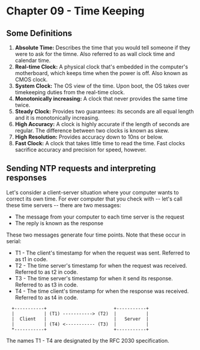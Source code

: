 # Chapter 09 - Time Keeping

## Some Definitions

1. **Absolute Time:** Describes the time that you would tell someone if they were to ask for the timne. Also referred to as wall clock time and calendar time.
2. **Real-time Clock:** A physical clock that's embedded in the computer's motherboard, which keeps time when the power is off. Also known as CMOS clock.
3. **System Clock:** The OS view of the time. Upon boot, the OS takes over timekeeping duties from the real-time clock.
4. **Monotonically increasing:** A clock that never provides the same time twice.
5. **Steady Clock:** Provides two guarantees: its seconds are all equal length and it is monotonically increasing.
6. **High Accuracy:** A clock is highly accurate if the length of seconds are regular. The difference between two clocks is known as skew.
7. **High Resolution:** Provides accuracy down to 10ns or below.
8. **Fast Clock:** A clock that takes little time to read the time. Fast clocks sacrifice accuracy and precision for speed, however.

## Sending NTP requests and interpreting responses
Let's consider a client-server situation where your computer wants to correct its own
time. For ever computer that you check with -- let's call these time servers -- there are
two messages:
- The message from your computer to each time server is the request
- The reply is known as the response

These two messages generate four time points. Note that these occur in serial:
- T1 - The client's timestamp for when the request was sent. Referred to as t1 in code.
- T2 - The time server's timestamp for when the request was received. Referred to as t2 in code.
- T3 - The time server's timestamp for when it send its response. Referred to as t3 in code.
- T4 - The time client's timestamp for when the response was received. Referred to as t4 in code.


```shell
  +-----------+                         +-----------+
  |           | (T1) -----------> (T2)  |           |
  |  Client   |                         |   Server  |  
  |           | (T4) <----------- (T3)  |           |
  *-----------+                         +-----------+

```
The names T1 - T4 are designated by the RFC 2030 specification.